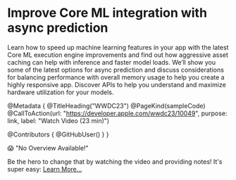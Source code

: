 # Improve Core ML integration with async prediction

Learn how to speed up machine learning features in your app with the latest Core ML execution engine improvements and find out how aggressive asset caching can help with inference and faster model loads. We’ll show you some of the latest options for async prediction and discuss considerations for balancing performance with overall memory usage to help you create a highly responsive app. Discover APIs to help you understand and maximize hardware utilization for your models.

@Metadata {
   @TitleHeading("WWDC23")
   @PageKind(sampleCode)
   @CallToAction(url: "https://developer.apple.com/wwdc23/10049", purpose: link, label: "Watch Video (23 min)")

   @Contributors {
      @GitHubUser(<replace this with your GitHub handle>)
   }
}

😱 "No Overview Available!"

Be the hero to change that by watching the video and providing notes! It's super easy:
 [Learn More…](https://wwdcnotes.github.io/WWDCNotes/documentation/wwdcnotes/contributing)

